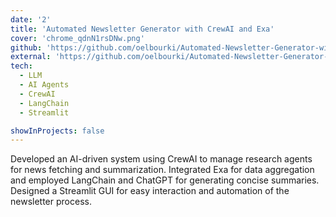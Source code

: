 ```yaml
---
date: '2'
title: 'Automated Newsletter Generator with CrewAI and Exa'
cover: 'chrome_qdnN1rsDNw.png'
github: 'https://github.com/oelbourki/Automated-Newsletter-Generator-with-CrewAI-and-Exa'
external: 'https://github.com/oelbourki/Automated-Newsletter-Generator-with-CrewAI-and-Exa'
tech:
  - LLM
  - AI Agents
  - CrewAI
  - LangChain
  - Streamlit

showInProjects: false
---
```


Developed an AI-driven system using CrewAI to manage research agents for news fetching and summarization. Integrated Exa for data aggregation and employed LangChain and ChatGPT for generating concise summaries. Designed a Streamlit GUI for easy interaction and automation of the newsletter process.
